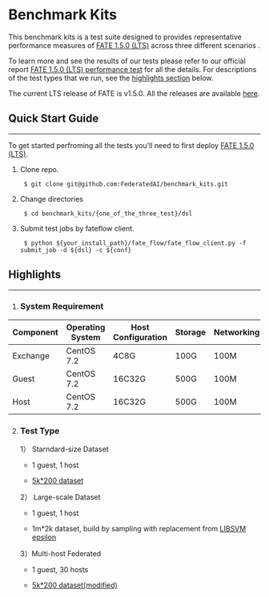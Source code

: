 # Benchmark Kits
This benchmark kits is a test suite designed to provides representative performance measures of [FATE 1.5.0 (LTS)](https://github.com/FederatedAI/FATE/) across three different scenarios .

To learn more and see the results of our tests please refer to our official report [FATE 1.5.0 (LTS) performance test](https://github.com/FederatedAI/FATE/tree/master/doc/FATE_v1.5_PERF.pdf) for all the details. For descriptions of the test types that we run, see the 
[highlights section](##Highlights) below.

The current LTS release of FATE is v1.5.0. All the releases are available [here](https://github.com/FederatedAI/FATE/releases). 


## Quick Start Guide
---
To get started perfroming all the tests you'll need to first deploy  [FATE 1.5.0 (LTS)](https://github.com/FederatedAI/FATE/tree/master/cluster-deploy).

1. Clone repo.

        $ git clone git@github.com:FederatedAI/benchmark_kits.git

2. Change directories

        $ cd benchmark_kits/{one_of_the_three_test}/dsl

3. Submit test jobs by fateflow client.

        $ python ${your_install_path}/fate_flow/fate_flow_client.py -f submit_job -d ${dsl} -c ${conf}

## Highlights
---
1) ### System Requirement

<center>

| Component   | Operating System    | Host Configuration | Storage | Networking
| ----------- | ------------------- | ------------------ | ------- | ---|
| Exchange    |CentOS 7.2           | 4C8G               | 100G    | 100M |
| Guest       |CentOS 7.2           | 16C32G             | 500G    | 100M |
| Host        |CentOS 7.2           | 16C32G             | 500G    | 100M |

</center>

2) ### Test Type

   1） Starndard-size Dataset

   * 1 guest, 1 host

   * [5k*200 dataset](https://github.com/FederatedAI/FATE/blob/master/examples/data/epsilon_5k_hetero_guest.csv)

   2） Large-scale Dataset

   * 1 guest, 1 host

   *  1m*2k dataset, build by sampling with replacement from [LIBSVM epsilon](https://www.csie.ntu.edu.tw/~cjlin/libsvmtools/datasets/binary/epsilon_normalized.bz2)

   3）Multi-host Federated

   * 1 guest, 30 hosts 

   * [5k*200 dataset(modified)](https://github.com/FederatedAI/FATE/blob/master/examples/data/epsilon_5k_hetero_guest.csv)


